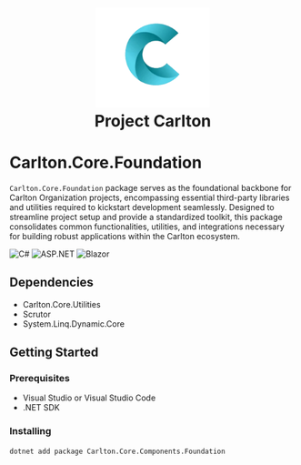 ﻿<h1 align="center">
    <img src="../../Components/Carlton.Core.Components/wwwroot/images/CarltonLogo.png" alt="Carlton Logo" width="200" />
</br>
    Project Carlton
</br>

# Carlton.Core.Foundation 

`Carlton.Core.Foundation` package serves as the foundational backbone for Carlton Organization projects, encompassing essential third-party libraries and utilities required to kickstart development seamlessly. Designed to streamline project setup and provide a standardized toolkit, this package consolidates common functionalities, utilities, and integrations necessary for building robust applications within the Carlton ecosystem.

![C#](https://img.shields.io/badge/language-C%23-blue)
![ASP.NET](https://img.shields.io/badge/ASP.NET-blue)
![Blazor](https://img.shields.io/badge/Blazor-blue)

## Dependencies

* Carlton.Core.Utilities
* Scrutor
* System.Linq.Dynamic.Core

## Getting Started

### Prerequisites

* Visual Studio or Visual Studio Code
* .NET SDK

### Installing

```bash
dotnet add package Carlton.Core.Components.Foundation
```

